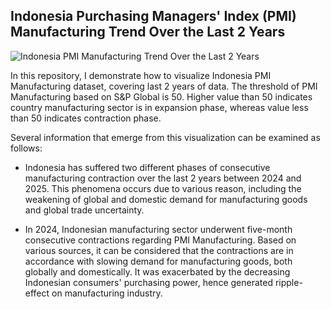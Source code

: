 ## Indonesia Purchasing Managers' Index (PMI) Manufacturing Trend Over the Last 2 Years
![Indonesia PMI Manufacturing Trend Over the Last 2 Years](https://github.com/user-attachments/assets/71b71a6a-c3a6-43eb-9215-07f819f1b6e7)

In this repository, I demonstrate how to visualize Indonesia PMI Manufacturing dataset, covering last 2 years of data. The threshold of PMI Manufacturing based on S&P Global is 50.
Higher value than 50 indicates country manufacturing sector is in expansion phase, whereas value less than 50 indicates contraction phase.

Several information that emerge from this visualization can be examined as follows:
- Indonesia has suffered two different phases of consecutive manufacturing contraction over the last 2 years between 2024 and 2025. This phenomena occurs due to various reason, including the weakening of global and domestic demand for manufacturing goods and global trade uncertainty.

- In 2024, Indonesian manufacturing sector underwent five-month consecutive contractions regarding PMI Manufacturing. Based on various sources, it can be considered that the contractions are in accordance with slowing demand for manufacturing goods, both globally and domestically. It was exacerbated by the decreasing Indonesian consumers' purchasing power, hence generated ripple-effect on manufacturing industry. 
